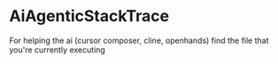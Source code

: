 # AiAgenticStackTrace
For helping the ai (cursor composer, cline, openhands) find the file that you're currently executing
